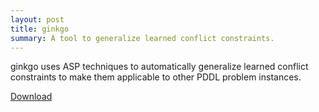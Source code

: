 ```yaml
---
layout: post
title: ginkgo
summary: A tool to generalize learned conflict constraints.
---
```

ginkgo uses ASP techniques to automatically generalize learned conflict constraints to make them applicable to other PDDL problem instances.

[Download](https://github.com/potassco/ginkgo)
